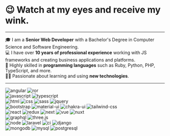 # 😉 Watch at my eyes and receive my wink.

---

🎓 I am a <b>Senior Web Developer</b> with a Bachelor's Degree in Computer Science and Software Engineering. <br />
💻 I have over <b>10 years of professional experience</b> working with JS frameworks and creating business applications and platforms. <br />
🎢 Highly skilled in <b>programming languages</b> such as Ruby, Python, PHP, TypeScript, and more. <br />
👨‍💻 Passionate about learning and using <b>new technologies</b>. <br />

---

![angular](https://img.shields.io/badge/Angular-F33F26?&logo=angular&logoColor=F1DAFB)
![ror](https://img.shields.io/badge/Ruby_on_Rails-0F0F0F?&logo=rubyonrails&logoColor=FF0000)
<br/>
![javascript](https://img.shields.io/badge/JavaScript-323330?logo=javascript&logoColor=F7DF1E)
![typescript](https://img.shields.io/badge/TypeScript-3178C6?logo=typescript&logoColor=white)
<br/>
![html](https://img.shields.io/badge/HTML5-E34F26?&logo=html5&logoColor=white)
![css](https://img.shields.io/badge/CSS3-1572B6?&logo=css3&logoColor=white)
![sass](https://img.shields.io/badge/SASS-CC6699?&logo=sass&logoColor=white)
![jquery](https://img.shields.io/badge/jQuery-0769AD?logo=jquery&logoColor=white)
<br/>
![bootstrap](https://img.shields.io/badge/Bootstrap-563D7C?logo=bootstrap&logoColor=white)
![material-ui](https://img.shields.io/badge/Material_UI-0081CB?logo=mui&logoColor=white)
![chakra-ui](https://img.shields.io/badge/Chakra_UI-319795?logo=chakra-ui&logoColor=white)
![tailwind-css](https://img.shields.io/badge/tailwind_css-06B6D4?logo=tailwind-css&logoColor=white)
<br/>
![react](https://img.shields.io/badge/React-20232A?&logo=react&logoColor=61DAFB)
![redux](https://img.shields.io/badge/Redux-593D88?&logo=redux&logoColor=white)
![next](https://img.shields.io/badge/Next-000000?&logo=nextdotjs&logoColor=FFFFFF)
![vue](https://img.shields.io/badge/Vue-009a30?&logo=vuedotjs&logoColor=FFFFFF)
![nuxt](https://img.shields.io/badge/Nuxt-000000?&logo=nuxtdotjs&logoColor=FFFFFF)
<br/>
![graphql](https://img.shields.io/badge/GraphQL-E434AA?logo=graphql&logoColor=white)
![three.js](https://img.shields.io/badge/Three.js-000000?logo=three.js&logoColor=white)
<br/>
![node](https://img.shields.io/badge/Node.js-00aa00?logo=node.js&logoColor=white)
![laravel](https://img.shields.io/badge/Laravel-ff1100?logo=laravel&logoColor=white)
![ci](https://img.shields.io/badge/Codeigniter-ff5500?logo=codeigniter&logoColor=white)
![django](https://img.shields.io/badge/Django-00aaff?logo=django)
<br/>
![mongodb](https://img.shields.io/badge/Monngodb-005500?logo=mongodb&logoColor=white)
![mysql](https://img.shields.io/badge/MySQL-1370a8?logo=mysql&logoColor=white)
![postgresql](https://img.shields.io/badge/Postgresql-00576a?logo=postgresql&logoColor=white)
